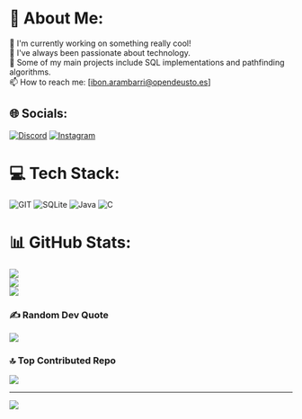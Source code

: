 # 💫 About Me:
🔭 I'm currently working on something really cool!<br>📖 I've always been passionate about technology.<br>🚀 Some of my main projects include SQL implementations and pathfinding algorithms.<br>📫 How to reach me: [ibon.arambarri@opendeusto.es]


## 🌐 Socials:
[![Discord](https://img.shields.io/badge/Discord-%237289DA.svg?logo=discord&logoColor=white)](https://discord.gg/ibon.au) [![Instagram](https://img.shields.io/badge/Instagram-%23E4405F.svg?logo=Instagram&logoColor=white)](https://instagram.com/ibon.au) 

# 💻 Tech Stack:
![GIT](https://img.shields.io/badge/Git-fc6d26?style=for-the-badge&logo=git&logoColor=white) ![SQLite](https://img.shields.io/badge/sqlite-%2307405e.svg?style=for-the-badge&logo=sqlite&logoColor=white) ![Java](https://img.shields.io/badge/java-%23ED8B00.svg?style=for-the-badge&logo=java&logoColor=white) ![C](https://img.shields.io/badge/c-%2300599C.svg?style=for-the-badge&logo=c&logoColor=white)
# 📊 GitHub Stats:
![](https://github-readme-stats.vercel.app/api?username=ibonarambarri&theme=city_light&hide_border=false&include_all_commits=true&count_private=true)<br/>
![](https://github-readme-streak-stats.herokuapp.com/?user=ibonarambarri&theme=city_light&hide_border=false)<br/>
![](https://github-readme-stats.vercel.app/api/top-langs/?username=ibonarambarri&theme=city_light&hide_border=false&include_all_commits=true&count_private=true&layout=compact)

### ✍️ Random Dev Quote
![](https://quotes-github-readme.vercel.app/api?type=horizontal&theme=light)

### 🔝 Top Contributed Repo
![](https://github-contributor-stats.vercel.app/api?username=ibonarambarri&limit=5&theme=flat&combine_all_yearly_contributions=true)

---
[![](https://visitcount.itsvg.in/api?id=ibonarambarri&icon=1&color=0)](https://visitcount.itsvg.in)

<!-- Proudly created with GPRM ( https://gprm.itsvg.in ) -->
